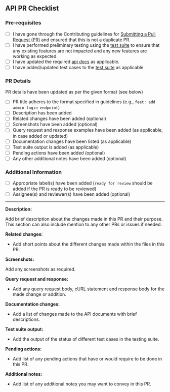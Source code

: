 ## API PR Checklist

### Pre-requisites

- [ ] I have gone through the Contributing guidelines for [Submitting a Pull Request (PR)](../../CONTRIBUTING.md#submitting-a-pull-request-pr) and ensured that this is not a duplicate PR.
- [ ] I have performed preliminary testing using the [test suite](../../apps/api/osmosys-assistant.postman_collection.json) to ensure that any existing features are not impacted and any new features are working as expected.
- [ ] I have updated the required [api docs](../../apps/api/docs/) as applicable.
- [ ] I have added/updated test cases to the [test suite](../../apps/api/osmosys-assistant.postman_collection.json) as applicable

### PR Details

PR details have been updated as per the given format (see below)

- [ ] PR title adheres to the format specified in guidelines (e.g., `feat: add admin login endpoint`)
- [ ] Description has been added
- [ ] Related changes have been added (optional)
- [ ] Screenshots have been added (optional)
- [ ] Query request and response examples have been added (as applicable, in case added or updated)
- [ ] Documentation changes have been listed (as applicable)
- [ ] Test suite output is added (as applicable)
- [ ] Pending actions have been added (optional)
- [ ] Any other additional notes have been added (optional)

### Additional Information

- [ ] Appropriate label(s) have been added (`ready for review` should be added if the PR is ready to be reviewed)
- [ ] Assignee(s) and reviewer(s) have been added (optional)

---

**Description:**

Add brief description about the changes made in this PR and their purpose. This section can also include mention to any other PRs or issues if needed.

**Related changes:**

- Add short points about the different changes made within the files in this PR.

**Screenshots:**

Add any screenshots as required.

**Query request and response:**

- Add any query request body, cURL statement and response body for the made change or addition.

**Documentation changes:**

- Add a list of changes made to the API documents with brief descriptions.

**Test suite output:**

- Add the output of the status of different test cases in the testing suite.

**Pending actions:**

- Add list of any pending actions that have or would require to be done in this PR.

**Additional notes:**

- Add list of any additional notes you may want to convey in this PR.
